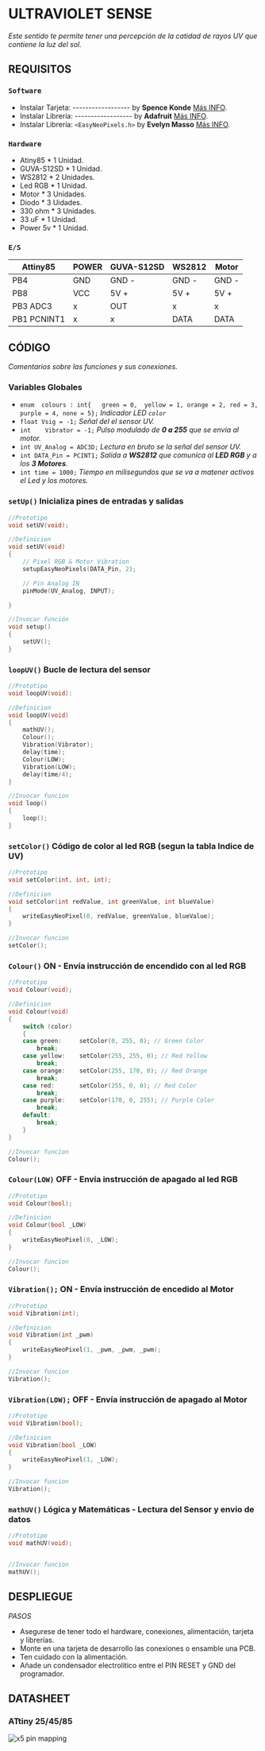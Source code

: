 ﻿# ULTRAVIOLET SENSE 

_Este sentido te permite tener una percepción de la catidad de rayos UV que contiene la luz del sol._

## REQUISITOS

### `Software`
* Instalar	Tarjeta:	------------------	by **Spence Konde**		[Más INFO](https://github.com/SpenceKonde/ATTinyCore).
* Instalar	Librería:	------------------	by **Adafruit**			[Más INFO](https://github.com/adafruit/Adafruit_NeoPixel).
* Instalar	Librería:	`<EasyNeoPixels.h>`	by **Evelyn Masso**		[Más INFO](https://github.com/outofambit/easy-neopixels).

### `Hardware`
* Atiny85		* 1	Unidad.
* GUVA-S12SD	* 1 Unidad.
* WS2812		* 2 Unidades.
* Led RGB		* 1 Unidad.
* Motor			* 3 Unidades.
* Diodo			* 3 Uidades.
* 330 ohm		* 3 Unidades.
* 33 uF			* 1 Unidad.
* Power 5v		* 1 Unidad.

### `E/S`


|	Attiny85	|		POWER		|		GUVA-S12SD		|		WS2812		|		Motor		|	
|		----	|		----		|		----			|		----		|		----		|
|	PB4			|		GND			|		GND	-			|		GND	-		|		GND	-		|
|	PB8			|		VCC			|		5V	+			|		5V	+		|		5V	+		|
|	PB3	ADC3	|		x			|		OUT				|		x			|		x			|
|	PB1 PCNINT1	|		x			|		x				|		DATA		|		DATA		|





## CÓDIGO
_Comentarios sobre las funciones y sus conexiones._

### Variables Globales

*	`enum  colours : int{	green = 0,	yellow = 1,	orange = 2,	red = 3,	purple = 4,	none = 5};` _Indicador LED `color`_
*	`float Vsig = -1;`			_Señal del el sensor UV._
*	`int	Vibrator = -1;`		_Pulso modulado de **0 a 255** que se envía al motor._
*	`int UV_Analog = ADC3D;`	_Lectura en bruto se la señal del sensor UV._
*	`int DATA_Pin = PCINT1;`	_Salida a **WS2812** que comunica al **LED RGB** y a los **3 Motores**._
*	`int time = 1000;`			_Tiempo en milisegundos que se va a matener activos el Led y los motores._ 


### `setUp()` Inicializa pines de entradas y salidas
``` c++
//Prototipo
void setUV(void);

//Definicion
void setUV(void)
{
	// Pixel RGB & Motor Vibration
	setupEasyNeoPixels(DATA_Pin, 2);

	// Pin Analog IN
	pinMode(UV_Analog, INPUT);

}

//Invocar función
void setup()
{
	setUV();
}

```

### `loopUV()` Bucle de lectura del sensor
``` c++
//Prototipo
void loopUV(void):

//Definicion
void loopUV(void)
{
	mathUV();
	Colour();
	Vibration(Vibrator);
	delay(time);
	Colour(LOW);
	Vibration(LOW);
	delay(time/4);
}

//Invocar funcion
void loop()
{
	loop();
}
```

### `setColor()` Código de color al led RGB (segun la tabla Indice de UV)

``` c++
//Prototipo
void setColor(int, int, int);

//Definicion
void setColor(int redValue, int greenValue, int blueValue)
{
	writeEasyNeoPixel(0, redValue, greenValue, blueValue);
}

//Invocar funcion
setColor();
```

### `Colour()`		ON - Envía instrucción de encendido con al led RGB
``` c++
//Prototipo
void Colour(void);

//Definicion
void Colour(void)
{
	switch (color)
	{
	case green:		setColor(0, 255, 0); // Green Color
		break;
	case yellow:	setColor(255, 255, 0); // Red Yellow
		break;
	case orange:	setColor(255, 170, 0); // Red Orange
		break;
	case red:		setColor(255, 0, 0); // Red Color
		break;
	case purple:	setColor(170, 0, 255); // Purple Color
		break;
	default:
		break;
	}
}

//Invocar funcion
Colour();

```

### `Colour(LOW)`	OFF - Envía instrucción de apagado al led RGB
``` c++
//Prototipo
void Colour(bool);

//Definicion
void Colour(bool _LOW)
{
	writeEasyNeoPixel(0, _LOW);
}

//Invocar funcion
Colour();
```

### `Vibration();` ON - Envía instrucción de encedido al Motor
``` c++
//Prototipo
void Vibration(int);

//Definicion
void Vibration(int _pwm)
{
	writeEasyNeoPixel(1, _pwm, _pwm, _pwm);
}

//Invocar funcion
Vibration();
```

### `Vibration(LOW);` OFF - Envía instrucción de apagado al Motor
``` c++
//Prototipo
void Vibration(bool);

//Definicion
void Vibration(bool _LOW)
{
	writeEasyNeoPixel(1, _LOW);
}

//Invocar funcion
Vibration();
```

### `mathUV()` Lógica y Matemáticas - Lectura del Sensor y envio de datos
``` c++
//Prototipo
void mathUV(void);


//Invocar funcion
mathUV();
```


## DESPLIEGUE
*PASOS*
* Asegurese de tener todo el hardware, conexiones, alimentación, tarjeta y librerías. 
* Monte en una tarjeta de desarrollo las conexiones o ensamble una PCB.
* Ten cuidado con la alimentación.
* Añade un condensador electrolitico entre el PIN RESET y GND del programador.


## DATASHEET

### ATtiny 25/45/85
![x5 pin mapping](http://drazzy.com/e/img/PinoutT85a.jpg "Arduino Pin Mapping for ATtiny 85/45/25")

